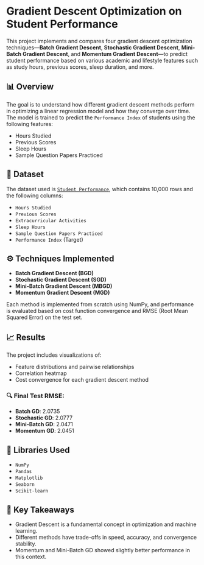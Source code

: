 # Gradient Descent Optimization on Student Performance

This project implements and compares four gradient descent optimization techniques—**Batch Gradient Descent**, **Stochastic Gradient Descent**, **Mini-Batch Gradient Descent**, and **Momentum Gradient Descent**—to predict student performance based on various academic and lifestyle features such as study hours, previous scores, sleep duration, and more.

## 📊 Overview

The goal is to understand how different gradient descent methods perform in optimizing a linear regression model and how they converge over time. The model is trained to predict the `Performance Index` of students using the following features:

- Hours Studied
- Previous Scores
- Sleep Hours
- Sample Question Papers Practiced

## 📁 Dataset

The dataset used is [`Student Performance`](https://www.kaggle.com/datasets/nikhil7280/student-performance-multiple-linear-regression), which contains 10,000 rows and the following columns:

- `Hours Studied`
- `Previous Scores`
- `Extracurricular Activities`
- `Sleep Hours`
- `Sample Question Papers Practiced`
- `Performance Index` (Target)

## ⚙️ Techniques Implemented

- **Batch Gradient Descent (BGD)**
- **Stochastic Gradient Descent (SGD)**
- **Mini-Batch Gradient Descent (MBGD)**
- **Momentum Gradient Descent (MGD)**

Each method is implemented from scratch using NumPy, and performance is evaluated based on cost function convergence and RMSE (Root Mean Squared Error) on the test set.

## 📈 Results

The project includes visualizations of:

- Feature distributions and pairwise relationships
- Correlation heatmap
- Cost convergence for each gradient descent method

### 🔍 Final Test RMSE:
- **Batch GD**: 2.0735  
- **Stochastic GD**: 2.0777  
- **Mini-Batch GD**: 2.0471  
- **Momentum GD**: 2.0451  

## 🧰 Libraries Used

- `NumPy`
- `Pandas`
- `Matplotlib`
- `Seaborn`
- `Scikit-learn`

## 📌 Key Takeaways

- Gradient Descent is a fundamental concept in optimization and machine learning.
- Different methods have trade-offs in speed, accuracy, and convergence stability.
- Momentum and Mini-Batch GD showed slightly better performance in this context.
